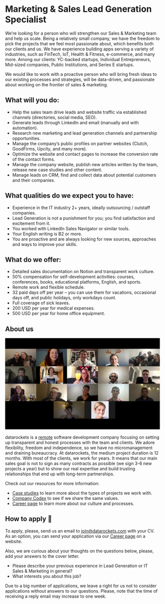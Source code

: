 # Marketing & Sales Lead Generation Specialist

We’re looking for a person who will strengthen our Sales & Marketing team and help us scale. Being a relatively small company, we have the freedom to pick the projects that we feel most passionate about, which benefits both our clients and us. We have experience building apps serving a variety of industries, such as FinTech, IoT, Health & Fitness, e-commerce, and many more.
Among our clients: YC-backed startups, Individual Entrepreneurs, Mid-sized companies, Public Institutions, and Series E startups.

We would like to work with a proactive person who will bring fresh ideas to our existing processes and strategies, will be data-driven, and passionate about working on the frontier of sales & marketing.


## What will you do:
- Help the sales team drive leads and website traffic via established channels (directories, social media, SEO).
- Generate leads through LinkedIn and email (manually and with automation).
- Research new marketing and lead generation channels and partnership opportunities.
- Manage the company’s public profiles on partner websites (Clutch, GoodFirms, Upcity, and many more). 
- Optimize the website and contact pages to increase the conversion rate of the contact forms.
- Manage the company website, publish new articles written by the team, release new case studies and other content. 
- Manage leads on CRM, find and collect data about potential customers and their companies.


## What qualities do we expect you to have:
- Experience in the IT industry 2+ years, ideally outsourcing / outstaff companies.
- Lead Generation is not a punishment for you; you find satisfaction and excitement from it. 
- You worked with LinkedIn Sales Navigator or similar tools.
- Your English writing is B2 or more.
- You are proactive and are always looking for new sources, approaches and ways to improve your skills. 


## What do we offer:

- Detailed sales documentation on Notion and transparent work culture. 
- 50% compensation for self-development activities: courses, conferences, books, educational platforms, English, and sports.
- Remote work and flexible schedule.
- 32 paid days off per year – you can use them for vacations, occasional days off, and public holidays, only workdays count.
- Full coverage of sick leaves.
- 200 USD per year for medical expenses.
- 500 USD per year for home office equipment.


## About us

[![datarockets team](https://github.com/datarockets/career/blob/master/images/photo%20from%20New%20Year%20party.3.jpg)](https://www.instagram.com/datarockets/)


datarockets is a [remote](https://github.com/datarockets/career#remote) software development company focusing on setting up transparent and honest processes with the team and clients. We adore flexibility, freedom and independence, so we have no micromanagement and draining bureaucracy. 
At datarockets, the medium project duration is 12 months. With most of the clients, we work for years. It means that our main sales goal is not to sign as many contracts as possible (we sign 3-6 new projects a year) but to show our real expertise and build trusting relationships that end up with long-term partnerships.

Check out our resources for more information:

- [Case studies](https://datarockets.com/case-studies/) to learn more about the types of projects we work with.
- [Company Codex](https://github.com/datarockets/career#work-as-a-team-with-clients) to see if we share the same values.
- [Career page](https://datarockets.com/career/) to learn more about our culture and processes.


## How to apply 💌

To apply, please, send us an email to [join@datarockets.com](mailto:join@datarockets.com) with your CV. 
As an option, you can send your application via our [Career page](https://datarockets.com/career/) on a website. 

Also, we are curious about your thoughts on the questions below, please, add your answers to the cover letter.

- Please describe your previous experience in Lead Generation or IT Sales & Marketing in general?
- What interests you about this job?

Due to a big number of applications, we leave a right for us not to consider applications without answers to our questions. Please, note that the time of receiving a reply email may increase to one week.
